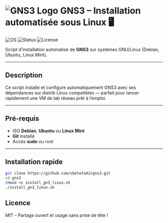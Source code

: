 # ![GNS3 Logo](https://upload.wikimedia.org/wikipedia/commons/thumb/7/7d/Windows_Domain_Controller_Logo.png/200px-Windows_Domain_Controller_Logo.png?text=GNS3) GNS3 – Installation automatisée sous Linux  🖥️

![OS](https://img.shields.io/badge/OS-Debian%20%7C%20Ubuntu%20%7C%20LinuxMint-blue)
![Status](https://img.shields.io/badge/Status-Automated%20Install-ready-success)
![License](https://img.shields.io/badge/License-MIT-green)

Script d’installation automatisé de **GNS3** sur systèmes GNU/Linux (Debian, Ubuntu, Linux Mint).

---
## Description
Ce script installe et configure automatiquement GNS3 avec ses dépendances sur distrib Linux compatibles — parfait pour lancer rapidement une VM de lab réseau prêt à l’emploi.

---

##  Pré-requis  
- ISO **Debian**, **Ubuntu** ou **Linux Mint**  
- **Git** installé  
- Accès **sudo** ou root

---

##  Installation rapide  
```bash
git clone https://github.com/sbeteta42/gns3.git
cd gns3
chmod +x install_gn3_linux.sh
./install_gn3_linux.sh
```
## Licence
MIT – Partage ouvert et usage sans prise de tête !
